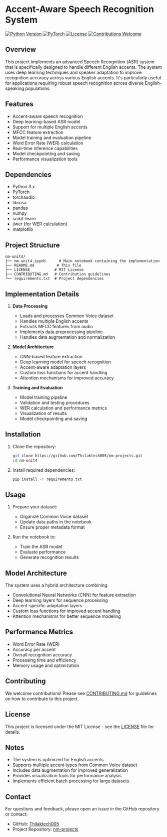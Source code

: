 # Accent-Aware Speech Recognition System

[![Python Version](https://img.shields.io/badge/python-3.x-blue.svg)](https://www.python.org/)
[![PyTorch](https://img.shields.io/badge/PyTorch-2.x-orange.svg)](https://pytorch.org/)
[![License](https://img.shields.io/badge/license-MIT-green.svg)](LICENSE)
[![Contributions Welcome](https://img.shields.io/badge/contributions-welcome-brightgreen.svg?style=flat)](CONTRIBUTING.md)

## Overview
This project implements an advanced Speech Recognition (ASR) system that is specifically designed to handle different English accents. The system uses deep learning techniques and speaker adaptation to improve recognition accuracy across various English accents. It's particularly useful for applications requiring robust speech recognition across diverse English-speaking populations.

## Features
- Accent-aware speech recognition
- Deep learning-based ASR model
- Support for multiple English accents
- MFCC feature extraction
- Model training and evaluation pipeline
- Word Error Rate (WER) calculation
- Real-time inference capabilities
- Model checkpointing and saving
- Performance visualization tools

## Dependencies
- Python 3.x
- PyTorch
- torchaudio
- librosa
- pandas
- numpy
- scikit-learn
- jiwer (for WER calculation)
- matplotlib

## Project Structure
```
nm-unit4/
├── nm-unit4.ipynb      # Main notebook containing the implementation
├── README.md          # This file
├── LICENSE           # MIT License
├── CONTRIBUTING.md   # Contribution guidelines
└── requirements.txt  # Project dependencies
```

## Implementation Details
1. **Data Processing**
   - Loads and processes Common Voice dataset
   - Handles multiple English accents
   - Extracts MFCC features from audio
   - Implements data preprocessing pipeline
   - Handles data augmentation and normalization

2. **Model Architecture**
   - CNN-based feature extraction
   - Deep learning model for speech recognition
   - Accent-aware adaptation layers
   - Custom loss functions for accent handling
   - Attention mechanisms for improved accuracy

3. **Training and Evaluation**
   - Model training pipeline
   - Validation and testing procedures
   - WER calculation and performance metrics
   - Visualization of results
   - Model checkpointing and saving

## Installation
1. Clone the repository:
   ```bash
   git clone https://github.com/Thilaktech005/nm-projects.git
   cd nm-unit4
   ```

2. Install required dependencies:
   ```bash
   pip install -r requirements.txt
   ```

## Usage
1. Prepare your dataset:
   - Organize Common Voice dataset
   - Update data paths in the notebook
   - Ensure proper metadata format

2. Run the notebook to:
   - Train the ASR model
   - Evaluate performance
   - Generate recognition results

## Model Architecture
The system uses a hybrid architecture combining:
- Convolutional Neural Networks (CNN) for feature extraction
- Deep learning layers for sequence processing
- Accent-specific adaptation layers
- Custom loss functions for improved accent handling
- Attention mechanisms for better sequence modeling

## Performance Metrics
- Word Error Rate (WER)
- Accuracy per accent
- Overall recognition accuracy
- Processing time and efficiency
- Memory usage and optimization

## Contributing
We welcome contributions! Please see [CONTRIBUTING.md](CONTRIBUTING.md) for guidelines on how to contribute to this project.

## License
This project is licensed under the MIT License - see the [LICENSE](LICENSE) file for details.

## Notes
- The system is optimized for English accents
- Supports multiple accent types from Common Voice dataset
- Includes data augmentation for improved generalization
- Provides visualization tools for performance analysis
- Implements efficient batch processing for large datasets



## Contact
For questions and feedback, please open an issue in the GitHub repository or contact:
- GitHub: [Thilaktech005](https://github.com/Thilaktech005)
- Project Repository: [nm-projects](https://github.com/Thilaktech005/nm-projects)